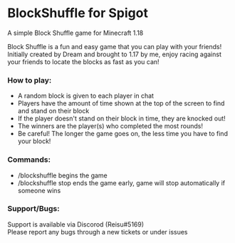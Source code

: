 # BlockShuffle for Spigot

A simple Block Shuffle game for Minecraft 1.18

Block Shuffle is a fun and easy game that you can play with your friends! Initially created by Dream and brought to 1.17 by me, enjoy racing against your friends to locate the blocks as fast as you can!

### How to play:
- A random block is given to each player in chat
- Players have the amount of time shown at the top of the screen to find and stand on their block
- If the player doesn't stand on their block in time, they are knocked out!
- The winners are the player(s) who completed the most rounds!
- Be careful! The longer the game goes on, the less time you have to find your block!

### Commands:  
- /blockshuffle begins the game
- /blockshuffle stop ends the game early, game will stop automatically if someone wins  
  
### Support/Bugs:  
Support is available via Discorod (Reisu#5169)  
Please report any bugs through a new tickets or under issues
